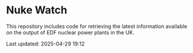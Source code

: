 # Nuke Watch

This repository includes code for retrieving the latest information available on the output of EDF nuclear power plants in the UK.

Last updated: 2025-04-29 19:12